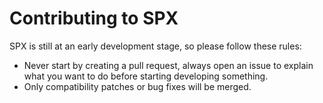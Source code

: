 # Contributing to SPX

SPX is still at an early development stage, so please follow these rules:

- Never start by creating a pull request, always open an issue to explain what you want to do before starting developing something.
- Only compatibility patches or bug fixes will be merged.
